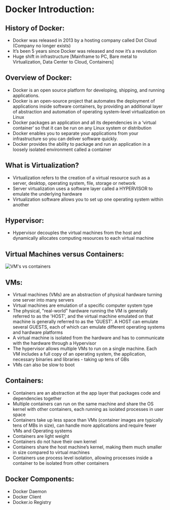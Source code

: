 Docker Introduction:
=====================

History of Docker:
------------------

* Docker was released in 2013 by a hosting company called Dot Cloud (Company no longer exists)
* It’s been 5 years since Docker was released and now it’s a revolution
* Huge shift in infrastructure [Mainframe to PC, Bare metal to Virtualization, Data Center to Cloud, Containers]

Overview of Docker:
-------------------

* Docker is an open source platform for developing, shipping, and running applications.
* Docker is an open-source project that automates the deployment of applications inside software containers, by providing an additional layer of abstraction and automation of operating system-level virtualization on Linux
* Docker packages an application and all its dependencies in a ‘virtual container’ so that it can be run on any Linux system or distribution
* Docker enables you to separate your applications from your infrastructure so you can deliver software quickly.
* Docker provides the ability to package and run an application in a loosely isolated environment called a container

What is Virtualization?
-----------------------
* Virtualization refers to the creation of a virtual resource such as a server, desktop, operating system, file, storage or network
* Server virtualization uses a software layer called a HYPERVISOR to emulate the underlying hardware
* Virtualization software allows you to set up one operating system within another

Hypervisor:
-----------
* Hypervisor decouples the virtual machines from the host and dynamically allocates computing resources to each virtual machine

Virtual Machines versus Containers:
-----------------------------------
![VM's vs containers](https://github.com/devops2201/Docker-Deep-Dive/blob/master/ContainersvsVMs.png)

VMs:
----
* Virtual machines (VMs) are an abstraction of physical hardware turning one server into many servers
* Virtual machines are emulation of a specific computer system type
* The physical, "real-world" hardware running the VM is generally referred to as the 'HOST', and the virtual machine emulated on that machine is generally referred to as the 'GUEST'. A HOST can emulate several GUESTS, each of which can emulate different operating systems and hardware platforms
* A virtual machine is	isolated from the hardware	and	has to communicate with	the hardware through a Hypervisor
* The hypervisor allows multiple VMs to run on a single machine. Each VM includes a full copy of an operating system, the application, necessary binaries and libraries - taking up tens of GBs
* VMs can also be slow to boot

Containers:
-----------
* Containers are an abstraction at the app layer that packages code and dependencies together
* Multiple containers can run on the same machine and share the OS kernel with other containers, each running as isolated processes in user space
* Containers take up less space than VMs (container images are typically tens of MBs in size), can handle more applications and require fewer VMs and Operating systems
* Containers are light weight
* Containers do not have their own kernel
* Containers share the host machine’s kernel, making them much smaller in size compared to virtual machines
* Containers use process level isolation, allowing processes inside a container to be isolated from other containers


Docker Components:
------------------
* Docker Daemon
* Docker Client
* Docker.io Registry
